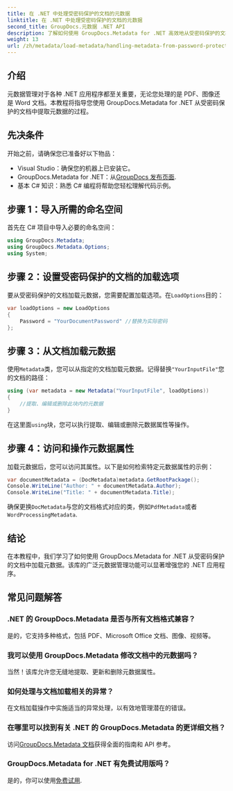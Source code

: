 ```yaml
---
title: 在 .NET 中处理受密码保护的文档的元数据
linktitle: 在 .NET 中处理受密码保护的文档的元数据
second_title: GroupDocs.元数据 .NET API
description: 了解如何使用 GroupDocs.Metadata for .NET 高效地从受密码保护的文档中提取和管理元数据。本综合教程涵盖了基本步骤，包括设置加载选项、访问元数据属性。
weight: 13
url: /zh/metadata/load-metadata/handling-metadata-from-password-protected-document/
---
```

## 介绍

元数据管理对于各种 .NET 应用程序都至关重要，无论您处理的是 PDF、图像还是 Word 文档。本教程将指导您使用 GroupDocs.Metadata for .NET 从受密码保护的文档中提取元数据的过程。

## 先决条件

开始之前，请确保您已准备好以下物品：

- Visual Studio：确保您的机器上已安装它。
-  GroupDocs.Metadata for .NET：从[GroupDocs 发布页面](https://releases.groupdocs.com/metadata/net/).
- 基本 C# 知识：熟悉 C# 编程将帮助您轻松理解代码示例。

## 步骤 1：导入所需的命名空间

首先在 C# 项目中导入必要的命名空间：

```csharp
using GroupDocs.Metadata;
using GroupDocs.Metadata.Options;
using System;
```

## 步骤 2：设置受密码保护的文档的加载选项

要从受密码保护的文档加载元数据，您需要配置加载选项。在`LoadOptions`目的：

```csharp
var loadOptions = new LoadOptions
{
    Password = "YourDocumentPassword" //替换为实际密码
};
```

## 步骤 3：从文档加载元数据

使用`Metadata`类，您可以从指定的文档加载元数据。记得替换`"YourInputFile"`您的文档的路径：

```csharp
using (var metadata = new Metadata("YourInputFile", loadOptions))
{
    //提取、编辑或删除此块内的元数据
}
```

在这里面`using`块，您可以执行提取、编辑或删除元数据属性等操作。

## 步骤 4：访问和操作元数据属性

加载元数据后，您可以访问其属性。以下是如何检索特定元数据属性的示例：

```csharp
var documentMetadata = (DocMetadata)metadata.GetRootPackage();
Console.WriteLine("Author: " + documentMetadata.Author);
Console.WriteLine("Title: " + documentMetadata.Title);
```

确保更换`DocMetadata`与您的文档格式对应的类，例如`PdfMetadata`或者`WordProcessingMetadata`.

## 结论

在本教程中，我们学习了如何使用 GroupDocs.Metadata for .NET 从受密码保护的文档中加载元数据。该库的广泛元数据管理功能可以显著增强您的 .NET 应用程序。

## 常见问题解答

### .NET 的 GroupDocs.Metadata 是否与所有文档格式兼容？
是的，它支持多种格式，包括 PDF、Microsoft Office 文档、图像、视频等。

### 我可以使用 GroupDocs.Metadata 修改文档中的元数据吗？
当然！该库允许您无缝地提取、更新和删除元数据属性。

### 如何处理与文档加载相关的异常？
在文档加载操作中实施适当的异常处理，以有效地管理潜在的错误。

### 在哪里可以找到有关 .NET 的 GroupDocs.Metadata 的更详细文档？
访问[GroupDocs.Metadata 文档](https://reference.groupdocs.com/metadata/net/)获得全面的指南和 API 参考。

### GroupDocs.Metadata for .NET 有免费试用版吗？
是的，你可以使用[免费试用](https://releases.groupdocs.com/).